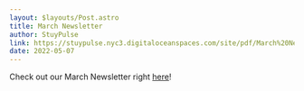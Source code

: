 ```yaml
---
layout: $layouts/Post.astro
title: March Newsletter
author: StuyPulse
link: https://stuypulse.nyc3.digitaloceanspaces.com/site/pdf/March%20Newsletter%202022.pdf
date: 2022-05-07
---
```


Check out our March Newsletter right [here](https://stuypulse.nyc3.digitaloceanspaces.com/site/pdf/March%20Newsletter%202022.pdf)!
